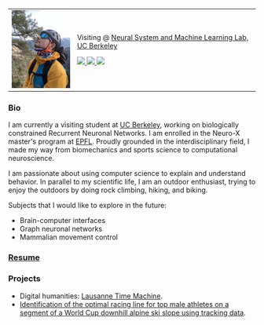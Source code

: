 <table>
  <tr>
    <td><center><img src="/images/IMG_6015.png"  width="150"></center></td>
    <td>
      <div>
         <p>Visiting @ <a href="https://bouchardlab.lbl.gov/">Neural System and Machine Learning Lab, UC Berkeley</a></p>
        <p>
          <a href="mailto:edouard.koehn@berkeley.edu">
            <img src="https://img.icons8.com/material-outlined/24/000000/mail.png">
          </a>
          <a href="https://github.com/edouardkoehn">
            <img src="https://img.icons8.com/material-outlined/24/000000/github.png">
          </a>
          <a href="https://www.linkedin.com/in/edouard-koehn-25420a202/">
            <img src="https://img.icons8.com/material-outlined/24/000000/linkedin.png">
          </a>
        </p>
      </div>
    </td>
  </tr>
</table>

### Bio
I am currently a visiting student at [UC Berkeley](https://www.berkeley.edu/), working on biologically constrained Recurrent Neuronal Networks. I am enrolled in the Neuro-X master's program at [EPFL](https://neuro-x.epfl.ch/en/). Proudly grounded in the interdisciplinary field, I made my way from biomechanics and sports science to computational neuroscience. 

I am passionate about using computer science to explain and understand behavior. In parallel to my scientific life, I am an outdoor enthusiast, trying to enjoy the outdoors by doing rock climbing, hiking, and biking. 

Subjects that I would like to explore in the future:
- Brain-computer interfaces
- Graph neuronal networks 
- Mammalian movement control
  
### [Resume](https://github.com/edouardkoehn/edouardkoehn.github.io/blob/main/images/CV.pdf)
### Projects

- Digital humanities: [Lausanne Time Machine](https://projects.lausannetimemachine.ch/student-project-2023-2024-presse/).
- [Identification of the optimal racing line for top male athletes on a segment of a World Cup downhill alpine ski slope using tracking data](https://ciss-journal.org/article/view/9875).
